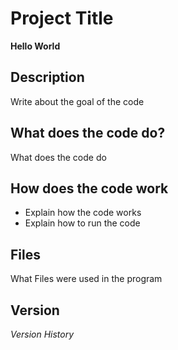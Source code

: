 # Project Title
**Hello World**
## Description
Write about the goal of the code
## What does the code do? 
What does the code do

## How does the code work
+ Explain how the code works
+ Explain how to run the code
## Files
What Files were used in the program
## Version
*Version History*
